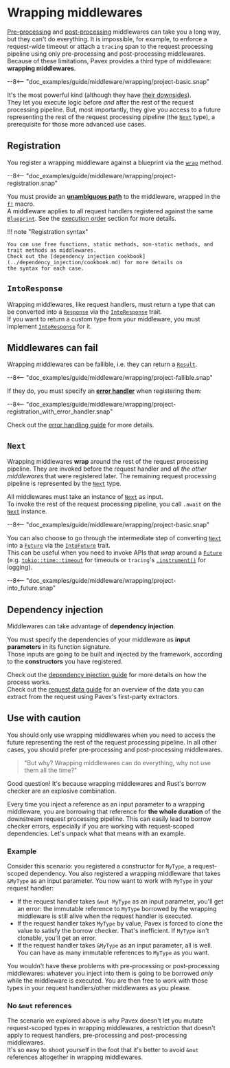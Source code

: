 # Wrapping middlewares

[Pre-processing](pre_processing.md) and [post-processing](post_processing.md) middlewares can take you a long way, but they can't do everything. 
It is impossible, for example, to enforce a request-wide timeout or attach a `tracing` span to the request processing pipeline
using only pre-processing and post-processing middlewares.  
Because of these limitations, Pavex provides a third type of middleware: **wrapping middlewares**.

--8<-- "doc_examples/guide/middleware/wrapping/project-basic.snap"

It's the most powerful kind (although they have [their downsides](#use-with-caution)).  
They let you execute logic before _and_ after the rest of the request processing pipeline.
But, most importantly, they give you access to a future representing the rest of the request processing pipeline 
(the [`Next`][Next] type), a prerequisite for those more advanced use cases.

## Registration

You register a wrapping middleware against a blueprint via the [`wrap`](crate::blueprint::Blueprint::wrap) method.

--8<-- "doc_examples/guide/middleware/wrapping/project-registration.snap"

You must provide an **[unambiguous path]** to the middleware, wrapped in the [`f!`][f] macro.  
A middleware applies to all request handlers registered against the same [`Blueprint`][Blueprint].
See the [execution order](#execution-order) section for more details.

!!! note "Registration syntax"

    You can use free functions, static methods, non-static methods, and trait methods as middlewares.
    Check out the [dependency injection cookbook](../dependency_injection/cookbook.md) for more details on
    the syntax for each case.


## `IntoResponse`

Wrapping middlewares, like request handlers, must return a type that can be converted into a [`Response`][Response] via the
[`IntoResponse`][IntoResponse] trait.  
If you want to return a custom type from your middleware, you must implement [`IntoResponse`][IntoResponse] for it.

## Middlewares can fail

Wrapping middlewares can be fallible, i.e. they can return a [`Result`][Result].

--8<-- "doc_examples/guide/middleware/wrapping/project-fallible.snap"

If they do, you must specify an [**error handler**](../errors/error_handlers.md) when registering them:

--8<-- "doc_examples/guide/middleware/wrapping/project-registration_with_error_handler.snap"

Check out the [error handling guide](../errors/error_handlers.md) for more details.

## `Next`

Wrapping middlewares **wrap** around the rest of the request processing pipeline.
They are invoked before the request handler and _all the other middlewares_ that were registered later. 
The remaining request processing pipeline is represented by the [`Next`][Next] type.  

All middlewares must take an instance of [`Next`][Next] as input.  
To invoke the rest of the request processing pipeline, you call `.await` on the [`Next`][Next] instance.

--8<-- "doc_examples/guide/middleware/wrapping/project-basic.snap"

You can also choose to go through the intermediate step of converting [`Next`][Next] into a [`Future`][Future] via the
[`IntoFuture`][IntoFuture] trait.  
This can be useful when you need to invoke APIs that _wrap_ around a [`Future`][Future] (e.g. [`tokio::time::timeout`][timeout]
for timeouts or `tracing`'s [`.instrument()`][instrument] for logging).

--8<-- "doc_examples/guide/middleware/wrapping/project-into_future.snap"

## Dependency injection

Middlewares can take advantage of **dependency injection**.

You must specify the dependencies of your middleware as **input parameters** in its function signature.  
Those inputs are going to be built and injected by the framework, according to the **constructors** you have registered.

Check out the [dependency injection guide](../dependency_injection/index.md) for more details
on how the process works.  
Check out the [request data guide](../request_data/index.md) for an overview of the data you can extract from the request
using Pavex's first-party extractors.

## Use with caution

You should only use wrapping middlewares when you need to access the future representing the rest of the request processing pipeline.
In all other cases, you should prefer pre-processing and post-processing middlewares.

> "But why? Wrapping middlewares can do everything, why not use them all the time?"  
  
Good question! It's because wrapping middlewares and Rust's borrow checker are an explosive combination.

Every time you inject a reference as an input parameter to a wrapping middleware, you are borrowing that reference
for **the whole duration** of the downstream request processing pipeline.
This can easily lead to borrow checker errors, especially if you are working with request-scoped dependencies.
Let's unpack what that means with an example.  

### Example

Consider this scenario: you registered a constructor for `MyType`, a request-scoped dependency.
You also registered a wrapping middleware that takes `&MyType` as an input parameter. 
You now want to work with `MyType` in your request handler:

- If the request handler takes `&mut MyType` as an input parameter, you'll get an error: 
  the immutable reference to `MyType` borrowed by the wrapping middleware is still alive when the request handler is executed.
- If the request handler takes `MyType` by value, Pavex is forced to clone the value to satisfy the borrow checker.
  That's inefficient. If `MyType` isn't clonable, you'll get an error.
- If the request handler takes `&MyType` as an input parameter, all is well. You can have as many immutable references to `MyType` as you want.

You wouldn't have these problems with pre-processing or post-processing middlewares: whatever you inject into them is going to be borrowed
_only_ while the middleware is executed.
You are then free to work with those types in your request handlers/other middlewares as you please.

### No `&mut` references

The scenario we explored above is why Pavex doesn't let you mutate request-scoped types in wrapping middlewares,
a restriction that doesn't apply to request handlers, pre-processing and post-processing middlewares.  
It's so easy to shoot yourself in the foot that it's better to avoid `&mut` references altogether in wrapping middlewares.

[f]: ../../api_reference/pavex/macro.f.html
[IntoResponse]: ../../api_reference/pavex/response/trait.IntoResponse.html
[Response]: ../../api_reference/pavex/response/struct.Response.html
[Blueprint]: ../../api_reference/pavex/blueprint/struct.Blueprint.html
[Next]: ../../api_reference/pavex/middleware/struct.Next.html
[instrument]: https://docs.rs/tracing/0.1.40/tracing/trait.Instrument.html#method.instrument
[timeout]: https://docs.rs/tokio/1.35.1/tokio/time/fn.timeout.html
[Future]: https://doc.rust-lang.org/std/future/trait.Future.html
[IntoFuture]: https://doc.rust-lang.org/std/future/trait.IntoFuture.html
[Result]: https://doc.rust-lang.org/std/result/index.html
[unambiguous path]: ../dependency_injection/cookbook.md#unambiguous-paths